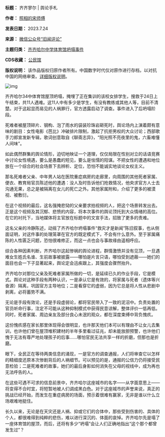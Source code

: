 

**标题：** 齐齐寥尔 | 舆论手札  

**作者：** [照相的宋师傅](https://chinadigitaltimes.net/space/旧闻评论)  

**发表日期：** 2023.7.24  

**来源：** [微信公众号“旧闻评论”](https://web.archive.org/web/https://mp.weixin.qq.com/s/xInMP7BIXhlHSvEGhAeDOg)  

**主题归类：** [齐齐哈尔中学体育馆坍塌事件](https://chinadigitaltimes.net/space/齐齐哈尔中学体育馆坍塌事件)  

**CDS收藏：** [公民馆](https://chinadigitaltimes.net/space/%E5%85%AC%E6%B0%91%E9%A6%86)  

**版权说明：** 该作品版权归原作者所有。中国数字时代仅对原作进行存档，以对抗中国的网络审查。[详细版权说明](https://chinadigitaltimes.net/chinese/copyright)。


![img](https://chinadigitaltimes.net/chinese/files/2023/07/post-698524-64be79ba9520f.)


齐齐哈尔34中体育馆屋顶坍塌，掩埋了正在集训的该校女排学生，搜救于24日上午结束，共11人遇难。这11人中有多少是学生，有没有教练或其他人等，目前不清楚。对于这起显而易见的人祸罪行，官方透露启动了调查。事件进入了后坍塌阶段。


死难者被屋顶碎片、钢构、泡了雨水的袋装珍珠岩砸死时，舆论场内上演着颇有意味的剧目：女性电影《芭比》冲破排片限制，激起了抗拒男权的大众讨论；西部歌手刀郎宣发新专辑，歌词创意取自《聊斋志异》，“阳光照不亮夜里的鬼，六畜难懂人间味”。


如此偶然群集的舆论情形，迫切地映证一个道理，仅仅局限在性别对立的话语竞赛中讨论女性境遇，要么是愚蠢的短见，要么是怯懦的阳谋。不把女性的遭遇和地位放在一个综合的社会场景下去辨析、定位，恐怕不能诚实地谈论女权主义。


那名死难者父亲、中年男人站在医院重症病房的走廊里，向周围的其他死者家属、便衣、教育局官员陈述他的遭遇：没人及时告诉他们抢救情况，他央求官方人士去沟通无果，总之是被隔离在女儿的死亡之外。其他家属附和，介绍了更多的被漠视、被敷衍。


在这个视频的最后，这名强掩悲恸的父亲要求拍视频的人，把这个场景转发出去。正是这个视频及其沉郁、悲愤的内容，将本次事件的舆论顶托到大众情绪的高位。在它的衬托下，当地媒体将主官放在标题中的文宣手法，招致了更多的责难。


这名父亲的冷静陈述，动摇了齐齐哈尔坍塌事件“救灾才是新闻”陈旧叙事，也从侧面证明，对这件事的处理笼罩在官方的既定模式下，不会有什么意外。至于家属痛陈的人性匮乏问题，恐怕很难修正，而这一点也会与事故缘由遥相呼应。


综合各种因素判断，齐齐哈尔这起惨祸的舆论进程，群情激愤并没有见顶，一旦遇难女生姓氏名谁、生前故事被披露——哪怕是片言只语，哪怕受到遮蔽——她们的面目也会一下子显著起来，舆论定会迅疾跟上，其强度会骤然抬升。


齐齐哈尔对那位父亲及死难者家属所做的一切，是延续已久的作业手段，它是模式。舆论对这种手段有两种认识，一是承认它是有效的，将家属与死者（遗体等兴奋源）隔离，巩固官方主导地位；二是看穿它的虚弱，因为它总是将人性从悲剧中剥离，必将蓄势不满。


无论是手段有效论，还是手段虚弱论，都将官民带入了一致的泥沼中。负责处置的官员听命行事，注定不可能从这种抑制模式中获得民意谅解，整体评价一低再低。同时，死者家属、周边亲友及部分良心未泯的观众，都在深度束缚中背负愧疚。


这份愧疚感在家长那里体现得会很明显，也许那天他们本可以有理由不让女儿去集训，也许他们曾在屋顶堆积建材的半年多里看过征兆，却未能放胆预警，也许他们愧于无法有尊严地处理孩子的后事……哪怕官民无法共享一样的折磨，但那也是折磨。


眼下，全民正在等待两类信息的涌现，一是官方的调查通报，人们将审查它以怎样的精细度还原本次惨剧背后的人祸细节。可以预见的是，通报的公信力仍将接受民意检验；二是死难者的故事，她们的最后身影如何消失在父母的视线中，成为再也无法呼告的人。


在这些可遇不可求的信息前景中，齐齐哈尔这座城市的名字——从字面意思上——将变得不合时宜，将短暂地被人们调成黑白色。对于这座城市的声誉来说，真正的挑战已经开始，而发生在重症病房的场面，预示着很难有赢家，无非是谁以什么立场艰难地挺住。


长久以来，无论是在天灾还是人祸、抑或它们的合体中，那些受到伤害的、具体的个人，都很难得到纯粹的悲伤，难以进行深沉的、体面的哀悼。齐齐哈尔先是塌了一座体育馆的屋顶，而后，还将有多少“坍塌”会让人们正确地指出“这个那个都曾发生过”？

